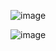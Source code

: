 ![image](https://github.com/JapnoorHere/weather-app/assets/109523523/d576111e-621e-4052-8334-342f8a74f14f)


![image](https://github.com/JapnoorHere/weather-app/assets/109523523/7b7692c8-04d3-406a-a4d6-70781b05849c)
